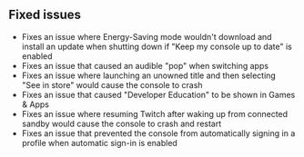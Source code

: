 ## Fixed issues
- Fixes an issue where Energy-Saving mode wouldn't download and install an update when shutting down if "Keep my console up to date" is enabled
- Fixes an issue that caused an audible "pop" when switching apps
- Fixes an issue where launching an unowned title and then selecting "See in store" would cause the console to crash
- Fixes an issue that caused "Developer Education" to be shown in Games & Apps
- Fixes an issue where resuming Twitch after waking up from connected sandby would cause the console to crash and restart
- Fixes an issue that prevented the console from automatically signing in a profile when automatic sign-in is enabled
